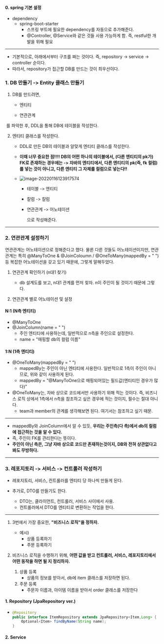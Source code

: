 #### 0. spring 기본 설정

- dependency
  - spring-boot-starter
    - 스프링 부트에 필요한 dependency를 자동으로 추가해준다.
    - @Controller, @Service와 같은 것들 사용 가능하게 함. 즉, restful한 개발을 위해 필요

---

- 기본적으로, 아래에서부터 구조를 짜는 것이다. 즉, repository -> service -> controller 순이다.
- 따라서, repository가 접근할 DB를 만드는 것이 최우선이다.

### 1. DB 만들기 -> Entity 클래스 만들기

1. DB를 만드려면, 

   - 엔티티

   - 연관관계

​	를 파악한 후, DDL을 통해 DB에 테이블을 작성한다.



2. 엔티티 클래스를 작성한다.

   - DDL로 만든 DB의 테이블과 알맞게 엔티티 클래스를 작성한다.

   - **이때 너무 중요한 점!!!! DB의 어떤 하나의 테이블에서, (다른 엔티티의 pk가) FK로 존재하는 경우에는 -> 자바의 엔티티에서, 다른 엔티티의 pk(즉, fk 컬럼)를 넣는 것이 아니고, 다른 엔티티 그 자체를 컬럼으로 넣는다!!**

   - ![image-20220116123917574](C:\Users\4545a\AppData\Roaming\Typora\typora-user-images\image-20220116123917574.png)

     - 테이블 -> 엔티티
   
     - 칼럼 -> 칼럼
   
     - 연관관계 -> 어노테이션 
     
       으로 작성해준다.

---

### 2. 연관관계 설정하기

연관관계는 어노테이션으로 정해준다고 했다. 물론 다른 것들도 어노테이션이지만, 연관관계는 특히 @ManyToOne & @JoinColoumn  / @OneToMany(mappedBy = " ") 등 복잡한 어노테이션을 갖고 있기 때문에, 그렇게 말해두었다.

1. 연관관계 확인하기 (n대1 찾기)
   - db 설계도를 보고, n대1 관계를 먼저 찾자. n이 주인이 될 것이기 때문에 그렇다.

2. 연관관계 별로 어노테이션 및 설정

#### N:1 (N측 엔티티)

- @ManyToOne
- @JoinColumn(name = " ")
  - 주인 엔티티에 사용하는데, 일반적으로 n측을 주인으로 설정한다.
  - name = "매핑할 db의 컬럼 이름"

#### 1:N (1측 엔티티)

- @OneToMany(mappedBy = " ")
  - mappedBy는 주인이 아닌 엔티티에 사용한다. 일반적으로 1측이 주인이 아니므로, 위와 같이 사용하게 된다.
  - mappedBy = "@ManyToOne으로 매핑되어있는 필드값(엔티티인 경우가 많다)"
- @OneToMany는, 자바 상으로 코드에서만 사용하기 위해 적는 것이다. 즉, 비즈니스 로직 상에서 1측에서 n측을 참조하고 싶은 경우에 적는 것이지, 필수는 절대 아니다.
  - team과 member의 관계를 생각해보면 된다. 여기서는 참조하고 싶기 때문.


---

- mappedBy와 JoinColumn에서 알 수 있듯, **우리는 주인측(다 측)에서 db의 컬럼에 접근하는 것을 알 수 있다.**
-  즉, 주인이 FK를 관리한다는 뜻이다. 
- **주인이 아닌 측은, 그냥 자바 상으로 코드만 존재하는것이지, DB와 전혀 상관없다고 봐도 무방하다.**

---

### 3. 레포지토리 -> 서비스 -> 컨트롤러 작성하기

- 레포지토리, 서비스, 컨트롤러를 엔티티 당 하나씩 만들게 된다.
- 추가로,   DTO를 만들기도 한다.

  - DTO는, 클라이언트, 컨트롤러, 서비스 사이에서 사용.
  - 컨트롤러에서 DTO를 엔티티로 변환하는 작업을 한다.
  

---

1. 3번에서 가장 중요한, **"비즈니스 로직"을 정하자.**
     - 예시)
       - 상품 등록하기
       - 주문 등록하기
       
     
2. 비즈니스 로직을 수행하기 위해, **어떤 값을 받고 컨트롤러, 서비스, 레포지토리에서 어떤 동작을 하면 될 지 정리하자.**

    1. 상품 등록
       - 상품의 정보를 받아서,  db에 item 클래스를 저장하면 된다.
    2. 주문 등록
       - 주문자 이름과, 아이템 이름을 받아서 order 클래스를 저장한다



#### 1. Repository (JpaRepository ver.)

- ```java
  @Repository
  public interface ItemRepository extends JpaRepository<Item,Long> {
      Optional<Item> findByName(String name);
  }
  ```



#### 2. Service



